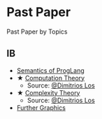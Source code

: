 # Past Paper

Past Paper by Topics

## IB

- [Semantics of ProgLang](./Ref/IBSemantics/Semantics.pdf) 
- ★ [Computation Theory](./Ref/IBCompTheory/Past%20Paper%20by%20Topics.pdf)
  - Source: [@Dimitrios Los](https://dimitrioslos.com/supervisions/)
- ★ [Complexity Theory](./Ref/IBComplexityTheory/Past%20Paper%20by%20Topics.pdf)
  - Source: [@Dimitrios Los](https://dimitrioslos.com/sups/)
- [Further Graphics](./Ref/IBFGraphics/Further%20Graphics.pdf)
